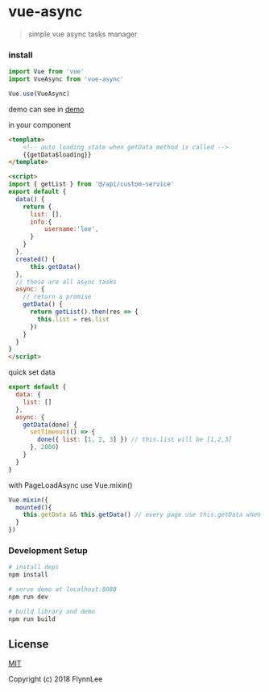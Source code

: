 # vue-async

> simple vue async tasks manager

### install

```js
import Vue from 'vue'
import VueAsync from 'vue-async'

Vue.use(VueAsync)
```

demo can see in [demo](./demo)



in your component

```html
<template>
    <!-- auto loading state when getData method is called -->
    {{getData$loading}}
</template>

<script>
import { getList } from '@/api/custom-service'
export default {
  data() {
    return {
      list: [],
      info:{
          username:'lee',
      }
    }
  },
  created() {
      this.getData()
  },
  // these are all async tasks
  async: {
    // return a promise
    getData() {
      return getList().then(res => {
        this.list = res.list
      })
    }
  }
}
</script>
```

quick set data

```js
export default {
  data: {
    list: []
  },
  async: {
    getData(done) {
      setTimeout(() => {
        done({ list: [1, 2, 3] }) // this.list will be [1,2,3]
      }, 2000)
    }
  }
}
```

with PageLoadAsync use Vue.mixin()

```js
Vue.mixin({
  mounted(){
    this.getData && this.getData() // every page use this.getData when mounted,useful with page component
  }
})

```


### Development Setup

``` bash
# install deps
npm install

# serve demo at localhost:8080
npm run dev

# build library and demo
npm run build
```

## License

[MIT](http://opensource.org/licenses/MIT)

Copyright (c) 2018 FlynnLee
